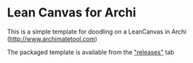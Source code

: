 Lean Canvas for Archi
=====================

This is a simple template for doodling on a LeanCanvas in Archi (http://www.archimatetool.com)

The packaged template is available from the ["releases"](https://github.com/jhberges/archi-lean-canvas/releases) tab
